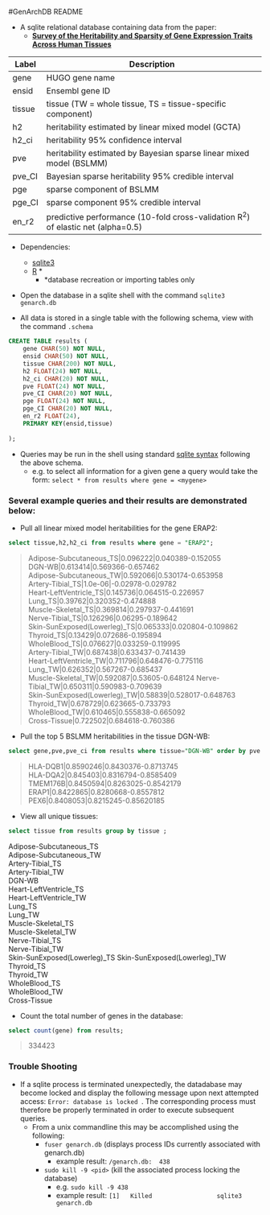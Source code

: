 #GenArchDB README
 * A sqlite relational database containing data from the paper:
 	 * <a href="http://biorxiv.org/content/early/2016/03/15/043653.1">**Survey of the Heritability and Sparsity of Gene Expression Traits Across Human Tissues**</a> 

|Label|Description|
|---|---|
|gene|HUGO gene name|
|ensid|Ensembl gene ID|
|tissue|tissue (TW = whole tissue, TS = tissue-specific component)|
|h2|heritability estimated by linear mixed model (GCTA)|
|h2_ci|heritability 95% confidence interval|
|pve|heritability estimated by Bayesian sparse linear mixed model (BSLMM)|
|pve_CI|Bayesian sparse heritability 95% credible interval|
|pge|sparse component of BSLMM|
|pge_CI|sparse component 95% credible interval|
|en_r2|predictive performance (10-fold cross-validation R<sup>2</sup>) of elastic net (alpha=0.5)

 * Dependencies: 
	 * [sqlite3](https://www.sqlite.org/ )
	 * [R](https://www.r-project.org/) *
		 * *database recreation or importing tables only 



* Open the database in a sqlite shell with the command `sqlite3 genarch.db` 
* All data is stored in a single table with the following schema, view with the command `.schema`

```SQL
CREATE TABLE results (
	gene CHAR(50) NOT NULL,
	ensid CHAR(50) NOT NULL,	
	tissue CHAR(200) NOT NULL,
	h2 FLOAT(24) NOT NULL,
	h2_ci CHAR(20) NOT NULL,
	pve FLOAT(24) NOT NULL,
	pve_CI CHAR(20) NOT NULL,
	pge FLOAT(24) NOT NULL, 
	pge_CI CHAR(20) NOT NULL, 
	en_r2 FLOAT(24),
	PRIMARY KEY(ensid,tissue)
	
);
``` 

* Queries may be run in the shell using standard [sqlite syntax](https://sqlite.org/lang.html) following the above schema. 
  * e.g. to select all information for a given gene a query would take the form: `select * from results where gene = <mygene> ` 

### Several example queries and their results are demonstrated below:

* Pull all linear mixed model heritabilities for the gene ERAP2: 
```SQL 
select tissue,h2,h2_ci from results where gene = "ERAP2";
``` 
> Adipose-Subcutaneous_TS|0.096222|0.040389-0.152055  
DGN-WB|0.613414|0.569366-0.657462  
Adipose-Subcutaneous_TW|0.592066|0.530174-0.653958  
Artery-Tibial_TS|1.0e-06|-0.02978-0.029782  
Heart-LeftVentricle_TS|0.145736|0.064515-0.226957  
Lung_TS|0.39762|0.320352-0.474888  
Muscle-Skeletal_TS|0.369814|0.297937-0.441691  
Nerve-Tibial_TS|0.126296|0.06295-0.189642  
Skin-SunExposed(Lowerleg)_TS|0.065333|0.020804-0.109862  
Thyroid_TS|0.13429|0.072686-0.195894  
WholeBlood_TS|0.076627|0.033259-0.119995  
Artery-Tibial_TW|0.687438|0.633437-0.741439  
Heart-LeftVentricle_TW|0.711796|0.648476-0.775116  
Lung_TW|0.626352|0.567267-0.685437  
Muscle-Skeletal_TW|0.592087|0.53605-0.648124 
Nerve-Tibial_TW|0.650311|0.590983-0.709639  
Skin-SunExposed(Lowerleg)_TW|0.58839|0.528017-0.648763  
Thyroid_TW|0.678729|0.623665-0.733793  
WholeBlood_TW|0.610465|0.555838-0.665092  
Cross-Tissue|0.722502|0.684618-0.760386  

* Pull the top 5 BSLMM heritabilities in the tissue DGN-WB:
```SQL
select gene,pve,pve_ci from results where tissue="DGN-WB" order by pve desc limit 5;
```
> HLA-DQB1|0.8590246|0.8430376-0.8713745  
HLA-DQA2|0.845403|0.8316794-0.8585409  
TMEM176B|0.8450594|0.8263025-0.8542179  
ERAP1|0.8422865|0.8280668-0.8557812  
PEX6|0.8408053|0.8215245-0.85620185  
  
* View all unique tissues: 
```SQL
select tissue from results group by tissue ; 
``` 
> 
Adipose-Subcutaneous_TS  
Adipose-Subcutaneous_TW  
Artery-Tibial_TS  
Artery-Tibial_TW  
DGN-WB  
Heart-LeftVentricle_TS  
Heart-LeftVentricle_TW  
Lung_TS  
Lung_TW  
Muscle-Skeletal_TS  
Muscle-Skeletal_TW  
Nerve-Tibial_TS  
Nerve-Tibial_TW  
Skin-SunExposed(Lowerleg)_TS 
Skin-SunExposed(Lowerleg)_TW  
Thyroid_TS  
Thyroid_TW  
WholeBlood_TS  
WholeBlood_TW  
Cross-Tissue
  
* Count the total number of genes in the database: 
```SQL 
select count(gene) from results; 
``` 
> 334423  
  

### Trouble Shooting
* If a sqlite process is terminated unexpectedly, the datadabase may become locked and display the following message upon next attempted access: `Error: database is locked `. The corresponding process must therefore be properly terminated in order to execute subsequent queries. 
	* From a unix commandline this may be accomplished using the following:
		* ` fuser genarch.db ` (displays process IDs currently associated with genarch.db) 
			* example result: `/genarch.db:  438 ` 
		* ` sudo kill -9 <pid> ` (kill the associated process locking the database) 
			* e.g. ` sudo kill -9 438 ` 
			* example result: `[1]   Killed                  sqlite3 genarch.db  ` 
 



 
	 

